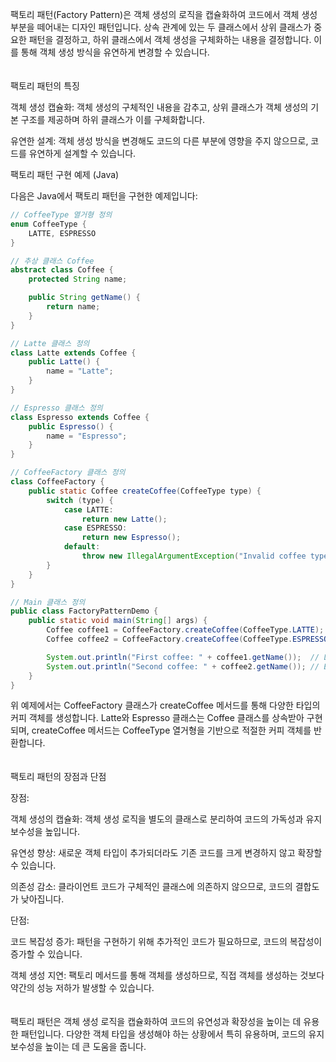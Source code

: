 팩토리 패턴(Factory Pattern)은 객체 생성의 로직을 캡슐화하여 코드에서 객체 생성 부분을 떼어내는 디자인 패턴입니다. 상속 관계에 있는 두 클래스에서 상위 클래스가 중요한 패턴을 결정하고, 하위 클래스에서 객체 생성을 구체화하는 내용을 결정합니다. 이를 통해 객체 생성 방식을 유연하게 변경할 수 있습니다.
<br><br><br>
팩토리 패턴의 특징

객체 생성 캡슐화: 객체 생성의 구체적인 내용을 감추고, 상위 클래스가 객체 생성의 기본 구조를 제공하며 하위 클래스가 이를 구체화합니다.

유연한 설계: 객체 생성 방식을 변경해도 코드의 다른 부분에 영향을 주지 않으므로, 코드를 유연하게 설계할 수 있습니다.

팩토리 패턴 구현 예제 (Java)

다음은 Java에서 팩토리 패턴을 구현한 예제입니다:

```java
// CoffeeType 열거형 정의
enum CoffeeType {
    LATTE, ESPRESSO
}

// 추상 클래스 Coffee
abstract class Coffee {
    protected String name;

    public String getName() {
        return name;
    }
}

// Latte 클래스 정의
class Latte extends Coffee {
    public Latte() {
        name = "Latte";
    }
}

// Espresso 클래스 정의
class Espresso extends Coffee {
    public Espresso() {
        name = "Espresso";
    }
}

// CoffeeFactory 클래스 정의
class CoffeeFactory {
    public static Coffee createCoffee(CoffeeType type) {
        switch (type) {
            case LATTE:
                return new Latte();
            case ESPRESSO:
                return new Espresso();
            default:
                throw new IllegalArgumentException("Invalid coffee type: " + type);
        }
    }
}

// Main 클래스 정의
public class FactoryPatternDemo {
    public static void main(String[] args) {
        Coffee coffee1 = CoffeeFactory.createCoffee(CoffeeType.LATTE);
        Coffee coffee2 = CoffeeFactory.createCoffee(CoffeeType.ESPRESSO);

        System.out.println("First coffee: " + coffee1.getName());  // Latte
        System.out.println("Second coffee: " + coffee2.getName()); // Espresso
    }
}
```
위 예제에서는 CoffeeFactory 클래스가 createCoffee 메서드를 통해 다양한 타입의 커피 객체를 생성합니다. Latte와 Espresso 클래스는 Coffee 클래스를 상속받아 구현되며, createCoffee 메서드는 CoffeeType 열거형을 기반으로 적절한 커피 객체를 반환합니다.
<br><br><br>
팩토리 패턴의 장점과 단점

장점:

객체 생성의 캡슐화: 객체 생성 로직을 별도의 클래스로 분리하여 코드의 가독성과 유지 보수성을 높입니다.

유연성 향상: 새로운 객체 타입이 추가되더라도 기존 코드를 크게 변경하지 않고 확장할 수 있습니다.

의존성 감소: 클라이언트 코드가 구체적인 클래스에 의존하지 않으므로, 코드의 결합도가 낮아집니다.

단점:

코드 복잡성 증가: 패턴을 구현하기 위해 추가적인 코드가 필요하므로, 코드의 복잡성이 증가할 수 있습니다.

객체 생성 지연: 팩토리 메서드를 통해 객체를 생성하므로, 직접 객체를 생성하는 것보다 약간의 성능 저하가 발생할 수 있습니다.
<br><br><br>
팩토리 패턴은 객체 생성 로직을 캡슐화하여 코드의 유연성과 확장성을 높이는 데 유용한 패턴입니다. 다양한 객체 타입을 생성해야 하는 상황에서 특히 유용하며, 코드의 유지 보수성을 높이는 데 큰 도움을 줍니다.

